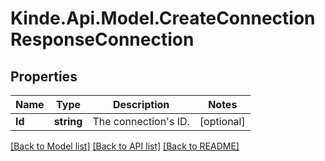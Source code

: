 # Kinde.Api.Model.CreateConnectionResponseConnection

## Properties

Name | Type | Description | Notes
------------ | ------------- | ------------- | -------------
**Id** | **string** | The connection&#39;s ID. | [optional] 

[[Back to Model list]](../README.md#documentation-for-models) [[Back to API list]](../README.md#documentation-for-api-endpoints) [[Back to README]](../README.md)


